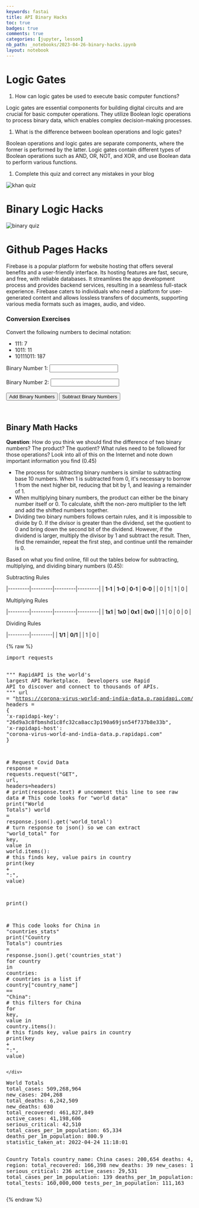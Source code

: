 ```yaml
---
keywords: fastai
title: API Binary Hacks
toc: true 
badges: true
comments: true
categories: [jupyter, lesson]
nb_path: _notebooks/2023-04-26-binary-hacks.ipynb
layout: notebook
---
```


<!--
#################################################
### THIS FILE WAS AUTOGENERATED! DO NOT EDIT! ###
#################################################
# file to edit: _notebooks/2023-04-26-binary-hacks.ipynb
-->

<div class="container" id="notebook-container">
        
<div class="cell border-box-sizing text_cell rendered"><div class="inner_cell">
<div class="text_cell_render border-box-sizing rendered_html">
<h1 id="Logic-Gates">Logic Gates<a class="anchor-link" href="#Logic-Gates"> </a></h1><ol>
<li>How can logic gates be used to execute basic computer functions? </li>
</ol>
<p>Logic gates are essential components for building digital circuits and are crucial for basic computer operations. They utilize Boolean logic operations to process binary data, which enables complex decision-making processes.</p>
<ol>
<li>What is the difference between boolean operations and logic gates? </li>
</ol>
<p>Boolean operations and logic gates are separate components, where the former is performed by the latter. Logic gates contain different types of Boolean operations such as AND, OR, NOT, and XOR, and use Boolean data to perform various functions.</p>
<ol>
<li>Complete this quiz and correct any mistakes in your blog</li>
</ol>
<p><img src="/sushi-burrito/images/copied_from_nb/images/logic-khan.png" alt="khan quiz"></p>
<h1 id="Binary-Logic-Hacks">Binary Logic Hacks<a class="anchor-link" href="#Binary-Logic-Hacks"> </a></h1><p><img src="/sushi-burrito/images/copied_from_nb/images/binary-quiz.png" alt="binary quiz"></p>
<h1 id="Github-Pages-Hacks">Github Pages Hacks<a class="anchor-link" href="#Github-Pages-Hacks"> </a></h1><p>Firebase is a popular platform for website hosting that offers several benefits and a user-friendly interface. Its hosting features are fast, secure, and free, with reliable databases. It streamlines the app development process and provides backend services, resulting in a seamless full-stack experience. Firebase caters to individuals who need a platform for user-generated content and allows lossless transfers of documents, supporting various media formats such as images, audio, and video.</p>
<h3 id="Conversion-Exercises">Conversion Exercises<a class="anchor-link" href="#Conversion-Exercises"> </a></h3><p>Convert the following numbers to decimal notation:</p>
<ul>
<li>111: 7</li>
<li>1011: 11</li>
<li>10111011: 187</li>
</ul>
<html>
  <head>
    <style>
      #button:hover {
        background-color: #32c422;
      }
      h6 {
        font-size: 200%;
      }
    </style>
    <title>Binary Addition/Subtraction</title>
  </head>
  <body>
    <form>
      <label for="binary1">Binary Number 1:</label>
      <input type="text" id="binary1" name="binary1"><br><br>
      <label for="binary2">Binary Number 2:</label>
      <input type="text" id="binary2" name="binary2"><br><br>
      <input type="button" value="Add Binary Numbers" onclick="binaryOperation('+')">
      <input type="button" value="Subtract Binary Numbers" onclick="binaryOperation('-')">
    </form>
    <br>
    <p id="binary_result"></p>
    <p id="decimal_result"></p>
    <script>
      function binaryOperation(operationType) {
        var binary1 = document.getElementById("binary1").value;
        var binary2 = document.getElementById("binary2").value;
        var decimalResult;
        var binaryResult;
        if (operationType == '+') {
          decimalResult = parseInt(binary1, 2) + parseInt(binary2, 2);
          binaryResult = decimalResult.toString(2);
          document.getElementById("binary_result").innerHTML = "Sum of binary numbers:  " + binaryResult;
          document.getElementById("decimal_result").innerHTML = "Sum in base 10:  " + decimalResult;
        }
        else if (operationType == '-') {
          decimalResult = parseInt(binary1, 2) - parseInt(binary2, 2);
          binaryResult = decimalResult.toString(2);
          document.getElementById("binary_result").innerHTML = "Difference of binary numbers:  " + binaryResult;
          document.getElementById("decimal_result").innerHTML = "Difference in base 10:  " + decimalResult;
        }
      }
    </script>
  </body>
</html><h2 id="Binary-Math-Hacks">Binary Math Hacks<a class="anchor-link" href="#Binary-Math-Hacks"> </a></h2><p><strong>Question</strong>: How do you think we should find the difference of two binary numbers? The product? The quotient? What rules need to be followed for those operations? Look into all of this on the Internet and note down important information you find (0.45)</p>
<ul>
<li>The process for subtracting binary numbers is similar to subtracting base 10 numbers. When 1 is subtracted from 0, it's necessary to borrow 1 from the next higher bit, reducing that bit by 1, and leaving a remainder of 1.</li>
<li>When multiplying binary numbers, the product can either be the binary number itself or 0. To calculate, shift the non-zero multiplier to the left and add the shifted numbers together.</li>
<li>Dividing two binary numbers follows certain rules, and it is impossible to divide by 0. If the divisor is greater than the dividend, set the quotient to 0 and bring down the second bit of the dividend. However, if the dividend is larger, multiply the divisor by 1 and subtract the result. Then, find the remainder, repeat the first step, and continue until the remainder is 0.</li>
</ul>
<p>Based on what you find online, fill out the tables below for subtracting, multiplying, and dividing binary numbers (0.45):</p>
<p>Subtracting Rules</p>
<p>|---------|---------|---------|---------|
| <strong>1-1</strong> | <strong>1-0</strong> | <strong>0-1</strong> | <strong>0-0</strong> |
|    0     |     1    |     1    |     0    |</p>
<p>Multiplying Rules</p>
<p>|---------|---------|---------|---------|
| <strong>1x1</strong> | <strong>1x0</strong> | <strong>0x1</strong> | <strong>0x0</strong> |
|    1     |     0    |    0     |    0     |</p>
<p>Dividing Rules</p>
<p>|---------|---------|
| <strong>1/1</strong> | <strong>0/1</strong> |
|     1    |    0    |</p>

</div>
</div>
</div>
    {% raw %}
    
<div class="cell border-box-sizing code_cell rendered">
<div class="input">

<div class="inner_cell">
    <div class="input_area">
<div class=" highlight hl-ipython3"><pre><span></span><span class="kn">import</span> <span class="nn">requests</span>

<span class="sd">&quot;&quot;&quot;</span>
<span class="sd">RapidAPI is the world&#39;s largest API Marketplace. </span>
<span class="sd">Developers use Rapid API to discover and connect to thousands of APIs. </span>
<span class="sd">&quot;&quot;&quot;</span>
<span class="n">url</span> <span class="o">=</span> <span class="s2">&quot;https://corona-virus-world-and-india-data.p.rapidapi.com/api&quot;</span>
<span class="n">headers</span> <span class="o">=</span> <span class="p">{</span>
    <span class="s1">&#39;x-rapidapi-key&#39;</span><span class="p">:</span> <span class="s2">&quot;26d9a3c8fbmshd1c8fc32ca8acc3p190a69jsn54f737b8e33b&quot;</span><span class="p">,</span>
    <span class="s1">&#39;x-rapidapi-host&#39;</span><span class="p">:</span> <span class="s2">&quot;corona-virus-world-and-india-data.p.rapidapi.com&quot;</span>
<span class="p">}</span>

<span class="c1"># Request Covid Data</span>
<span class="n">response</span> <span class="o">=</span> <span class="n">requests</span><span class="o">.</span><span class="n">request</span><span class="p">(</span><span class="s2">&quot;GET&quot;</span><span class="p">,</span> <span class="n">url</span><span class="p">,</span> <span class="n">headers</span><span class="o">=</span><span class="n">headers</span><span class="p">)</span>
<span class="c1"># print(response.text)  # uncomment this line to see raw data</span>
<span class="c1"># This code looks for &quot;world data&quot;</span>
<span class="nb">print</span><span class="p">(</span><span class="s2">&quot;World Totals&quot;</span><span class="p">)</span>
<span class="n">world</span> <span class="o">=</span> <span class="n">response</span><span class="o">.</span><span class="n">json</span><span class="p">()</span><span class="o">.</span><span class="n">get</span><span class="p">(</span><span class="s1">&#39;world_total&#39;</span><span class="p">)</span>  <span class="c1"># turn response to json() so we can extract &quot;world_total&quot;</span>
<span class="k">for</span> <span class="n">key</span><span class="p">,</span> <span class="n">value</span> <span class="ow">in</span> <span class="n">world</span><span class="o">.</span><span class="n">items</span><span class="p">():</span>  <span class="c1"># this finds key, value pairs in country</span>
    <span class="nb">print</span><span class="p">(</span><span class="n">key</span> <span class="o">+</span> <span class="s2">&quot;:&quot;</span><span class="p">,</span> <span class="n">value</span><span class="p">)</span>

<span class="nb">print</span><span class="p">()</span>

<span class="c1"># This code looks for China in &quot;countries_stats&quot;</span>
<span class="nb">print</span><span class="p">(</span><span class="s2">&quot;Country Totals&quot;</span><span class="p">)</span>
<span class="n">countries</span> <span class="o">=</span> <span class="n">response</span><span class="o">.</span><span class="n">json</span><span class="p">()</span><span class="o">.</span><span class="n">get</span><span class="p">(</span><span class="s1">&#39;countries_stat&#39;</span><span class="p">)</span>
<span class="k">for</span> <span class="n">country</span> <span class="ow">in</span> <span class="n">countries</span><span class="p">:</span>  <span class="c1"># countries is a list</span>
    <span class="k">if</span> <span class="n">country</span><span class="p">[</span><span class="s2">&quot;country_name&quot;</span><span class="p">]</span> <span class="o">==</span> <span class="s2">&quot;China&quot;</span><span class="p">:</span>  <span class="c1"># this filters for China</span>
        <span class="k">for</span> <span class="n">key</span><span class="p">,</span> <span class="n">value</span> <span class="ow">in</span> <span class="n">country</span><span class="o">.</span><span class="n">items</span><span class="p">():</span>  <span class="c1"># this finds key, value pairs in country</span>
            <span class="nb">print</span><span class="p">(</span><span class="n">key</span> <span class="o">+</span> <span class="s2">&quot;:&quot;</span><span class="p">,</span> <span class="n">value</span><span class="p">)</span>
</pre></div>

    </div>
</div>
</div>

<div class="output_wrapper">
<div class="output">

<div class="output_area">

<div class="output_subarea output_stream output_stdout output_text">
<pre>World Totals
total_cases: 509,268,964
new_cases: 204,268
total_deaths: 6,242,509
new_deaths: 630
total_recovered: 461,827,849
active_cases: 41,198,606
serious_critical: 42,510
total_cases_per_1m_population: 65,334
deaths_per_1m_population: 800.9
statistic_taken_at: 2022-04-24 11:18:01

Country Totals
country_name: China
cases: 200,654
deaths: 4,725
region: 
total_recovered: 166,398
new_deaths: 39
new_cases: 1,580
serious_critical: 236
active_cases: 29,531
total_cases_per_1m_population: 139
deaths_per_1m_population: 3
total_tests: 160,000,000
tests_per_1m_population: 111,163
</pre>
</div>
</div>

</div>
</div>

</div>
    {% endraw %}

</div>
 

